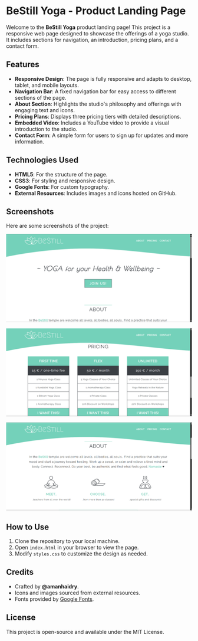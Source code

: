 # BeStill Yoga - Product Landing Page

Welcome to the **BeStill Yoga** product landing page! This project is a responsive web page designed to showcase the offerings of a yoga studio. It includes sections for navigation, an introduction, pricing plans, and a contact form.

## Features

- **Responsive Design**: The page is fully responsive and adapts to desktop, tablet, and mobile layouts.
- **Navigation Bar**: A fixed navigation bar for easy access to different sections of the page.
- **About Section**: Highlights the studio's philosophy and offerings with engaging text and icons.
- **Pricing Plans**: Displays three pricing tiers with detailed descriptions.
- **Embedded Video**: Includes a YouTube video to provide a visual introduction to the studio.
- **Contact Form**: A simple form for users to sign up for updates and more information.

## Technologies Used

- **HTML5**: For the structure of the page.
- **CSS3**: For styling and responsive design.
- **Google Fonts**: For custom typography.
- **External Resources**: Includes images and icons hosted on GitHub.

## Screenshots

Here are some screenshots of the project:

![Screenshot 1](output/screenshot1.png)

![Screenshot 2](output/screenshot2.png)

![Screenshot 3](output/screenshot3.png)

## How to Use

1. Clone the repository to your local machine.
2. Open `index.html` in your browser to view the page.
3. Modify `styles.css` to customize the design as needed.

## Credits

- Crafted by **@amanhaidry**.
- Icons and images sourced from external resources.
- Fonts provided by [Google Fonts](https://fonts.google.com/).

## License

This project is open-source and available under the MIT License.
